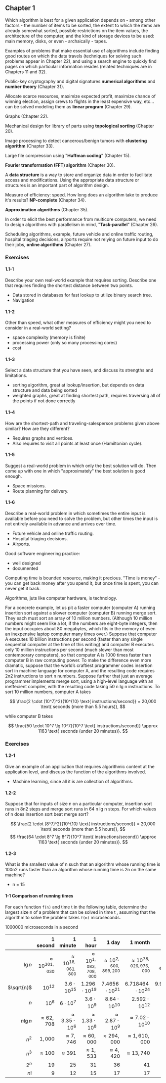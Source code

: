 ## Chapter 1

Which algorithm is best for a given application depends on - among other factors - the number of items to be sorted, the extent to which the items are already somewhat sorted, possible restrictions on the item values, the architecture of the computer, and the kind of storage devices to be used: main memory, disks, or even - archaically - tapes.

Examples of problems that make essential use of algorithms include finding good routes on which the data travels (techniques for solving such problems appear in Chapter 22), and using a search engine to quickly find pages on which particular information resides (related techniques are in Chapters 11 and 32).

Public-key cryptography and digital signatures **numerical algorithms** and **number theory** (Chapter 31).

Allocate scarce resources, maximize expected profit, maximize chance of winning election, assign crews to flights in the least expensive way, etc... can be solved modeling them as **linear program** (Chapter 29).

Graphs (Chapter 22).

Mechanical design for library of parts using **topological sorting** (Chapter 20).

Image processing to detect cancerous/benign tumors with **clustering algorithm** (Chapter 33).

Large file compression using "**Huffman coding**" (Chapter 15).

**Fourier transformation (FFT) algorithm** (Chapter 30).

A **data structure** is a way to store and organize data in order to facilitate access and modifications. Using the appropriate data structure or structures is an important part of algorithm design.

Measure of efficiency: speed. How long does an algorithm take to produce it's results? **NP-complete** (Chapter 34).

**Approximation algorithms** (Chapter 35).

In order to elicit the best performance from multicore computers, we need to design algorithms with parallelism in mind, "**Task-parallel**" (Chapter 26).

Scheduling algorithms, example, future vehicle and online traffic routing, hospital triaging decisions, airports require not relying on future input to do their jobs, **online algorithms** (Chapter 27).

### Exercises
#### 1.1-1
Describe your own real-world example that requires sorting. Describe one that requires finding the shortest distance between two points.
- Data stored in databases for fast lookup to utilize binary search tree.
- Navigation
#### 1.1-2
Other than speed, what other measures of efficiency might you need to consider in a real-world setting?
- space complexity (memory is finite)
- processing power (only so many processing cores)
- cost
#### 1.1-3
Select a data structure that you have seen, and discuss its strengths and limitations.
- sorting algorithm, great at lookup/insertion, but depends on data structure and data being sorted
- weighted graphs, great at finding shortest path, requires traversing all of the points if not done correctly
#### 1.1-4
How are the shortest-path and traveling-salesperson problems given above similar? How are they different?
- Requires graphs and vertices.
- Also requires to visit all points at least once (Hamiltonian cycle).
#### 1.1-5
Suggest a real-world problem in which only the best solution will do. Then come up with one in which "approximately" the best solution is good enough.
- Space missions.
- Route planning for delivery.
#### 1.1-6
Describe a real-world problem in which sometimes the entire input is available before you need to solve the problem, but other times the input is not entirely available in advance and arrives over time.
- Future vehicle and online traffic routing.
- Hospital triaging decisions.
- Airports.

Good software engineering practice:
- well designed
- documented

Computing time is bounded resource, making it precious.
"Time is money" - you can get back money after you spend it, but once time is spent, you can never get it back.

Algorithms, juts like computer hardware, is technology.

For a concrete example, let us pit a faster computer (computer A) running insertion sort against a slower computer (computer B) running merge sort. They each must sort an array of 10 million numbers. (Although 10 million numbers might seem like a lot, if the numbers are eight-byte integers, then the input occupies about 80 megabytes, which fits in the memory of even an inexpensive laptop computer many times over.) Suppose that computer A executes 10 billion instructions per second (faster than any single sequential computer at the time of this writing) and computer B executes only 10 million instructions per second (much slower than most contemporary computers), so that computer A is 1000 times faster than computer B in raw computing power. To make the difference even more dramatic, suppose that the world’s craftiest programmer codes insertion sort in machine language for computer A, and the resulting code requires 2n2 instructions to sort n numbers. Suppose further that just an average programmer implements merge sort, using a high-level language with an ineffecient compiler, with the resulting code taking 50 n lg n instructions. To sort 10 million numbers, computer A takes

$$
\frac{2 \cdot (10^7)^2}{10^{10} \text{ instructions/second}} = 20,000 \text{ seconds (more than 5.5 hours)},
$$

while computer B takes

$$
\frac{50 \cdot 10^7 \lg 10^7}{10^7 \text{ instructions/second}} \approx 1163 \text{ seconds (under 20 minutes)}.
$$

### Exercises
#### 1.2-1
Give an example of an application that requires algorithmic content at the application level, and discuss the function of the algorithms involved.
- Machine learning, since all it is are collection of algorithms.
#### 1.2-2
Suppose that for inputs of size n on a particular computer, insertion sort runs in 8n2 steps and merge sort runs in 64 n lg n steps. For which values of n does insertion sort beat merge sort?

$$
\frac{2 \cdot (8^7)^2}{10^{10} \text{ instructions/second}} = 20,000 \text{ seconds (more than 5.5 hours)},
$$
$$
\frac{64 \cdot 8^7 \lg 8^7}{10^7 \text{ instructions/second}} \approx 1163 \text{ seconds (under 20 minutes)}.
$$
#### 1.2-3
What is the smallest value of n such that an algorithm whose running time is 100n2 runs faster than an algorithm whose running time is 2n on the same machine?
- n = 15
#### 1-1 Comparison of running times
For each function `f(n)` and time t in the following table, determine the largest size n of a problem that can be solved in time t , assuming that the algorithm to solve the problem takes `f(n)` microseconds.

1000000 microseconds in a second


|            |               1 second |                  1 minute |                       1 hour |                        1 day |                       1 month |                         1 year |                         1 century |
| ---------: | ---------------------: | ------------------------: | ---------------------------: | ---------------------------: | ----------------------------: | -----------------------------: | --------------------------------: |
|    $\lg n$ | $\approx 10^{301,030}$ | $\approx 10^{18,061,800}$ | $\approx 10^{1,083,708,000}$ | $\approx 10^{2,600,899,200}$ | $\approx 10^{78,026,976,000}$ | $\approx 10^{949,423,872,000}$ | $\approx 10^{94,942,387,200,000}$ |
| $\sqrt{n}$ |              $10^{12}$ |       $3.6 \cdot 10^{15}$ |        $1.296 \cdot 10^{19}$ |       $7.4656 \cdot 10^{21}$ |      $6.718464 \cdot 10^{24}$ |     $9.94599296 \cdot 10^{27}$ |        $9.94599296 \cdot 10^{31}$ |
|        $n$ |                 $10^6$ |            $6 \cdot 10^7$ |             $3.6 \cdot 10^9$ |         $8.64 \cdot 10^{10}$ |         $2.592 \cdot 10^{12}$ |         $3.1536 \cdot 10^{13}$ |            $3.1536 \cdot 10^{15}$ |
|  $n \lg n$ |       $\approx 62,708$ | $\approx 3.35 \cdot 10^6$ |    $\approx 1.33 \cdot 10^8$ |    $\approx 2.87 \cdot 10^9$ |  $\approx 7.02 \cdot 10^{10}$ |   $\approx 7.54 \cdot 10^{11}$ |      $\approx 6.34 \cdot 10^{13}$ |
|      $n^2$ |                $1,000$ |           $\approx 7,746$ |             $\approx 60,000$ |            $\approx 294,000$ |           $\approx 1,610,000$ |            $\approx 5,620,000$ |              $\approx 56,200,000$ |
|      $n^3$ |          $\approx 100$ |             $\approx 391$ |              $\approx 1,533$ |              $\approx 4,420$ |              $\approx 13,740$ |               $\approx 31,600$ |                 $\approx 146,600$ |
|      $2^n$ |                   $19$ |                      $25$ |                         $31$ |                         $36$ |                          $41$ |                           $44$ |                              $50$ |
|       $n!$ |                    $9$ |                      $12$ |                         $15$ |                         $17$ |                          $17$ |                           $22$ |                              $25$ |
